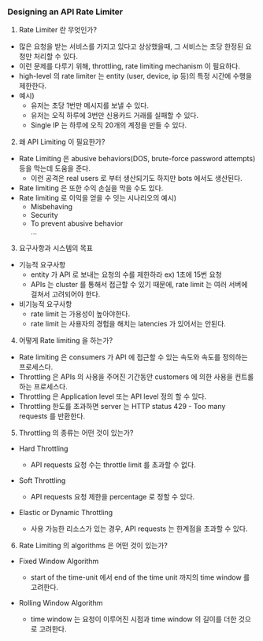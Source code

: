 ### Designing an API Rate Limiter

1. Rate Limiter 란 무엇인가?
* 많은 요청을 받는 서비스를 가지고 있다고 상상했을때, 그 서비스는 초당 한정된 요청만 처리할 수 있다.
* 이런 문제를 다루기 위해, throttling, rate limiting mechanism 이 필요하다. 
* high-level 의 rate limiter 는 entity (user, device, ip 등)의 특정 시간에 수행을 제한한다.
* 예시)
    * 유저는 초당 1번만 메시지를 보낼 수 있다.
    * 유저는 오직 하루에 3번만 신용카드 거래를 실패할 수 있다.
    * Single IP 는 하루에 오직 20개의 계정을 만들 수 있다.
    
2. 왜 API Limiting 이 필요한가?
* Rate Limiting 은 abusive behaviors(DOS, brute-force password attempts) 등을 막는데 도움을 준다.
    * 이런 공격은 real users 로 부터 생산되기도 하지만 bots 에서도 생산된다.
* Rate limiting  은 또한 수익 손실을 막을 수도 있다.
* Rate limiting 로 이익을 얻을 수 잇는 시나리오의 예시)
    * Misbehaving
    * Security
    * To prevent abusive behavior  
    ...
    
3. 요구사항과 시스템의 목표
* 기능적 요구사항
    * entity 가 API 로 보내는 요청의 수를 제한하라 ex) 1초에 15번 요청
    * APIs 는 cluster 를 통해서 접근할 수 있기 때문에, rate limit 는 여러 서버에 걸쳐서 고려되어야 한다.
* 비기능적 요구사항
    * rate limit 는 가용성이 높아야한다.
    * rate limit 는 사용자의 경험을 해치는 latencies 가 있어서는 안된다.

4. 어떻게 Rate limiting 을 하는가?
* Rate limiting 은 consumers 가 API 에 접근할 수 있는 속도와 속도를 정의하는 프로세스다.
* Throttling 은 APIs 의 사용을 주어진 기간동안 customers 에 의한 사용을 컨트롤하는 프로세스다.
* Throttling 은 Application level 또는 API level 정의 할 수 있다.
* Throttling 한도를 초과하면 server 는 HTTP status 429 - Too many requests 를 반환한다.

5. Throttling 의 종류는 어떤 것이 있는가?
* Hard Throttling 
    * API requests 요청 수는 throttle limit 를 초과할 수 없다.  

* Soft Throttling
    * API requests 요청 제한을 percentage 로 정할 수 있다.

* Elastic or Dynamic Throttling
    * 사용 가능한 리소스가 있는 경우, API requests 는 한계점을 초과할 수 있다.
    
6. Rate Limiting 의 algorithms 은 어떤 것이 있는가?
* Fixed Window Algorithm
    * start of the time-unit 에서 end of the time unit 까지의 time window 를 고려한다.
    
* Rolling Window Algorithm
    * time window 는 요청이 이루어진 시점과 time window 의 길이를 더한 것으로 고려한다.
